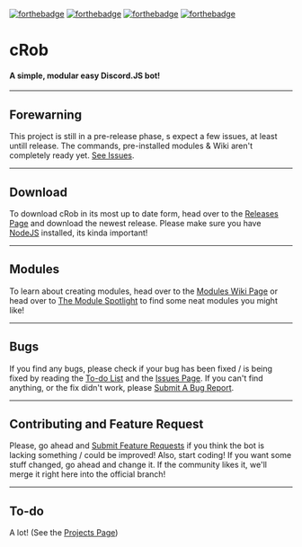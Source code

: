 [![forthebadge](https://forthebadge.com/images/badges/made-with-javascript.svg)](https://forthebadge.com)
[![forthebadge](https://forthebadge.com/images/badges/60-percent-of-the-time-works-every-time.svg)](https://forthebadge.com)
[![forthebadge](https://forthebadge.com/images/badges/reading-6th-grade-level.svg)](https://forthebadge.com)
[![forthebadge](https://forthebadge.com/images/badges/gluten-free.svg)](https://forthebadge.com)

# cRob
#### A simple, modular easy Discord.JS bot!

***
## Forewarning
This project is still in a pre-release phase, s expect a few issues, at least untill release. The commands, pre-installed modules & Wiki aren't completely ready yet. [See Issues](https://github.com/tascord/cRob#Bugs).

***
## Download
To download cRob in its most up to date form, head over to the [Releases Page](https://github.com/tascord/cRob/releases) and download the newest release. Please make sure you have [NodeJS](https://nodejs.org) installed, its kinda important!

***
## Modules
To learn about creating modules, head over to the [Modules Wiki Page](https://crob.tascord.ai/api/modules) or head over to [The Module Spotlight](https://crob.tascord.ai/module-spotlight) to find some neat modules you might like!

***
## Bugs
If you find any bugs, please check if your bug has been fixed / is being fixed by reading the [To-do List](https://github.com/tascord/cRob#To-do) and the [Issues Page](https://github.com/tascord/cRob/issues). If you can't find anything, or the fix didn't work, please [Submit A Bug Report](https://github.com/tascord/CRob/issues/new?assignees=&labels=bug&template=bug_report.md&title=).

***
## Contributing and Feature Request
Please, go ahead and [Submit Feature Requests](https://github.com/tascord/CRob/issues/new?assignees=&labels=enhancement&template=feature_request.md&title=) if you think the bot is lacking something / could be improved! Also, start coding! If you want some stuff changed, go ahead and change it. If the community likes it, we'll merge it right here into the official branch!

***
## To-do
A lot! (See the [Projects Page](https://github.com/tascord/CRob/projects))
